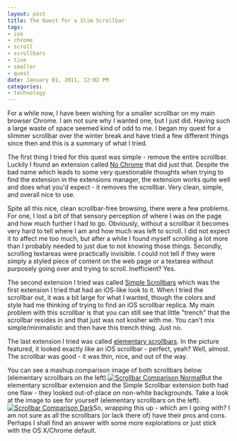 ```yaml
--- 
layout: post
title: The Quest for a Slim Scrollbar
tags: 
- ios
- chrome
- scroll
- scrollbars
- tine
- smaller
- quest
date: January 01, 2011, 12:02 PM
categories: 
- technology
---
```

For a while now, I have been wishing for a smaller scrollbar on my main browser Chrome. I am not sure why I wanted one, but I just did. Having such a large waste of space seemed kind of odd to me. I began my quest for a slimmer scrollbar over the winter break and have tried a few different things since then and this is a summary of what I tried.

The first thing I tried for this quest was simple - remove the entire scrollbar. Luckily I found an extension called [No Chrome](https://chrome.google.com/webstore/detail/flppejmhekmfinhmpgnlmnfjognmagpm) that did just that. Despite the bad name which leads to some very questionable thoughts when trying to find the extension in the extensions manager, the extension works quite well and does what you'd expect - it removes the scrollbar. Very clean, simple, and overall nice to use.

Spite all this nice, clean scrollbar-free browsing, there were a few problems. For one, I lost a bit of that sensory perception of where I was on the page and how much further I had to go. Obviously, without a scrollbar it becomes very hard to tell where I am and how much was left to scroll. I did not expect it to affect me too much, but after a while I found myself scrolling a lot more than I probably needed to just due to not knowing those things. Secondly, scrolling textareas were practically invisible. I could not tell if they were simply a styled piece of content on the web page or a textarea without purposely going over and trying to scroll. Inefficient? Yes.

The second extension I tried was called [Simple Scrollbars](https://chrome.google.com/webstore/detail/lagmbbmdlgjncefjognkcadapmmkmphe) which was the first extension I tried that had an iOS-like look to it. When I tried the scrollbar out, it was a bit large for what I wanted, though the colors and style had me thinking of trying to find an iOS scrollbar replica. My main problem with this scrollbar is that you can still see that little "trench" that the scrollbar resides in and that just was not kosher with me. You can't mix simple/minimalistic and then have this trench thing. Just no.

The last extension I tried was called [elementary scrollbars](https://chrome.google.com/webstore/detail/jfichaompnhpmlpjhcjebedbgaeoeple). In the picture featured, it looked exactly like an iOS scrollbar - perfect, yeah? Well, almost. The scrollbar was good - it was thin, nice, and out of the way.

You can see a mashup.comparison image of both scrollbars below (elementary scrollbars on the left).[![](http://www.tanner-smith.com/wp-content/uploads/2011/01/scrollbar_comparison_normal.jpg "Scrollbar Comparison Normal")](http://www.tanner-smith.com/wp-content/uploads/2011/01/scrollbar_comparison_normal.jpg)But the elementary scrollbar extension and the Simple Scrollbar extension both had one flaw - they looked out-of-place on non-white backgrounds. Take a look at the image to see for yourself (elementary scrollbars on the left).[![](http://www.tanner-smith.com/wp-content/uploads/2011/01/scrollbar_comparison_dark.jpg "Scrollbar Comparison Dark")](http://www.tanner-smith.com/wp-content/uploads/2011/01/scrollbar_comparison_dark.jpg)So, wrapping this up - which am I going with? I am not sure as all the scrollbars (or lack there of) have their pros and cons. Perhaps I shall find an answer with some more explorations or just stick with the OS X/Chrome default.
